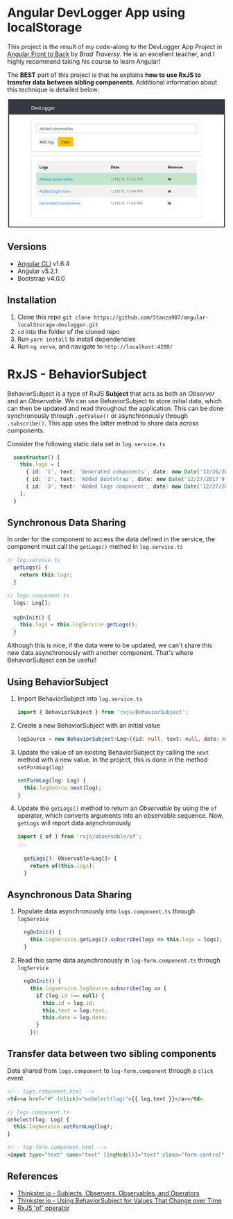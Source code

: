 # Angular DevLogger App using localStorage
This project is the result of my code-along to the DevLogger App Project in [Angular Front to Back](https://www.udemy.com/angular-4-front-to-back/) by *Brad Traversy*.  He is an excellent teacher, and I highly recommend taking his course to learn Angular! 

The **BEST** part of this project is that he explains **how to use RxJS to transfer data between sibling components**.  Additional information about this technique is detailed below:

<p align="center">
    <img width="500" height="296" src="./src/assets/img/homepage.png"><br>
</p>

## Versions
* [Angular CLI](https://github.com/angular/angular-cli) v1.6.4
* Angular v5.2.1
* Bootstrap v4.0.0

## Installation
1. Clone this repo `git clone https://github.com/Stanza987/angular-localStorage-devlogger.git`
1. `cd` into the folder of the cloned repo
1. Run `yarn install` to install dependencies
1. Run `ng serve`, and navigate to `http://localhost:4200/`

# RxJS - BehaviorSubject
BehaviorSubject is a type of RxJS **Subject** that acts as both an *Observer* and an *Observable*.  We can use BehaviorSubject to store initial data, which can then be updated and read throughout the application.  This can be done synchronously through `.getValue()` or asynchronously through `.subscribe()`.  This app uses the latter method to share data across components.

Consider the following static data set in `log.service.ts`
```typescript
  constructor() {
    this.logs = [
      { id: '1', text: 'Generated components', date: new Date('12/26/2017 12:54:23') },
      { id: '2', text: 'Added Bootstrap', date: new Date('12/27/2017 9:33:13') },
      { id: '3', text: 'Added logs component', date: new Date('12/27/2017 12:00:23') }
    ];
  }
```

## Synchronous Data Sharing

In order for the component to access the data defined in the service, the component must call the `getLogs()` method in `log.service.ts`
```typescript
// log.service.ts
  getLogs() {
    return this.logs;
  }
```

```typescript
// logs.component.ts
  logs: Log[];

  ngOnInit() {
    this.logs = this.logService.getLogs();
  }
```

Although this is nice, if the data were to be updated, we can't share this new data asynchronously with another component.  That's where BehaviorSubject can be useful!

## Using BehaviorSubject
1. Import BehaviorSubject into `log.service.ts`
    ```typescript
    import { BehaviorSubject } from 'rxjs/BehaviorSubject';
    ```

1. Create a new BehaviorSubject with an initial value
    ```typescript
    logSource = new BehaviorSubject<Log>({id: null, text: null, date: null});
    ```

1. Update the value of an existing BehaviorSubject by calling the `next` method with a new value.  In the project, this is done in the method `setFormLog(log)`
    ```typescript
    setFormLog(log: Log) {
      this.logSource.next(log);
    }
    ```

1. Update the `getLogs()` method to return an *Observable* by using the `of` operator, which converts arguments into an observable sequence.  Now, `getLogs` will report data asynchronously
    ```typescript
    import { of } from 'rxjs/observable/of';
    ...

      getLogs(): Observable<Log[]> {
        return of(this.logs);
      }
    ```

## Asynchronous Data Sharing
1. Populate data asynchronously into `logs.component.ts` through `logService`
    ```typescript
      ngOnInit() {
        this.logService.getLogs().subscribe(logs => this.logs = logs);
      }
    ```

1. Read this same data asynchronously in `log-form.component.ts` through `logService`
    ```typescript
      ngOnInit() {
        this.logservice.logSource.subscribe(log => {
          if (log.id !== null) {
            this.id = log.id;
            this.text = log.text;
            this.date = log.date;
          }
        });
    ```

## Transfer data between two sibling components
Data shared from `logs.component` to `log-form.component` through a `click` event

```html
<!-- logs.component.html -->
<td><a href="#" (click)="onSelect(log)">{{ log.text }}</a></td>
```

```typescript
// logs.component.ts
onSelect(log: Log) {
  this.logService.setFormLog(log);
}
```

```html
<!-- log-form.component.html -->
<input type="text" name="text" [(ngModel)]="text" class="form-control" placeholder="Add a log...">
```

## References
* [Thinkster.io - Subjects, Observers, Observables, and Operators](https://thinkster.io/tutorials/learn-rxjs-observables/subjects-observables-and-operators)
* [Thinkster.io - Using BehaviorSubject for Values That Change over Time](https://thinkster.io/tutorials/learn-rxjs-observables/using-behaviorsubject-for-values-that-change-over-time)
* [RxJS 'of' operator](https://github.com/Reactive-Extensions/RxJS/blob/master/doc/api/core/operators/of.md)